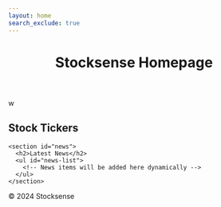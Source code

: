 ```yaml
---
layout: home
search_exclude: true
---
```


<html lang="en">
<head>
  <meta charset="UTF-8">
  <meta name="viewport" content="width=device-width, initial-scale=1.0">
  <title>Stocksense</title>
  <link rel="stylesheet" href="styles.css">
</head>
<body>
  <header>
    <h1>Stocksense Homepage</h1>
  </header>
  
  <main>w
    <section id="stock-tickers">
      <h2>Stock Tickers</h2>
      <div id="ticker-container"></div>
    </section>

    <section id="news">
      <h2>Latest News</h2>
      <ul id="news-list">
        <!-- News items will be added here dynamically -->
      </ul>
    </section>
  </main>

  <footer>
    <p>&copy; 2024 Stocksense</p>
  </footer>

  <script src="scripts.js"></script>
</body>
</html>

